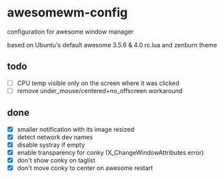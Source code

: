 # awesomewm-config
configuration for awesome window manager

based on Ubuntu's default awesome 3.5.6 & 4.0 rc.lua and zenburn theme

## todo
- [ ] CPU temp visible only on the screen where it was clicked
- [ ] remove under_mouse/centered+no_offscreen workaround

## done
- [x] smaller notification with its image resized
- [x] detect network dev names
- [x] disable systray if empty
- [x] enable transparency for conky (X_ChangeWindowAttributes error)
- [x] don't show conky on taglist
- [x] don't move conky to center on awesome restart

